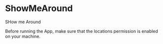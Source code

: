 # ShowMeAround
SHow me Around

Before running the App,  make sure that the locations permission is enabled on your machine.
